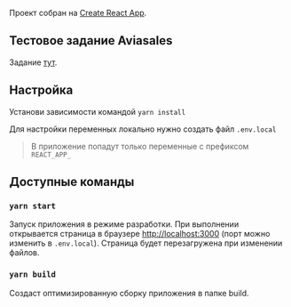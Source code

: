Проект собран на [Create React App](https://github.com/facebook/create-react-app).

## Тестовое задание Aviasales
Задание [тут](https://github.com/balozae/demo-avs/blob/master/docs/task.md).

## Настройка
Установи зависимости командой `yarn install`

Для настройки переменных локально нужно создать файл `.env.local`
> В приложение попадут только переменные с префиксом `REACT_APP_`

## Доступные команды

### `yarn start`

Запуск приложения в режиме разработки.
При выполнении открывается страница в браузере [http://localhost:3000](http://localhost:3000) (порт можно изменить в `.env.local`).
Страница будет перезагружена при изменении файлов.

### `yarn build`

Cоздаст оптимизированную сборку приложения в папке build. 
